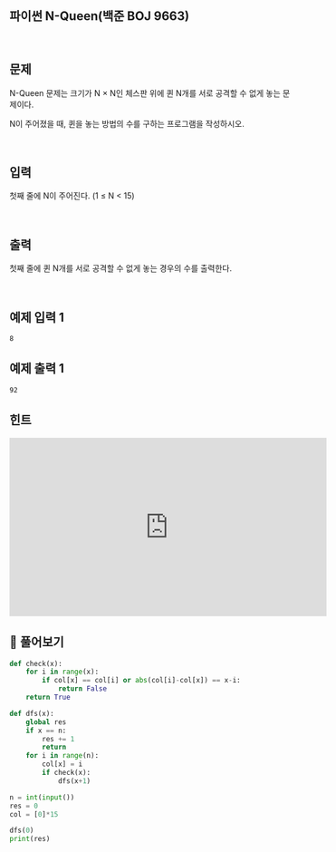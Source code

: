 ## 파이썬 N-Queen(백준 BOJ 9663)

<br>

## 문제

N-Queen 문제는 크기가 N × N인 체스판 위에 퀸 N개를 서로 공격할 수 없게 놓는 문제이다.

N이 주어졌을 때, 퀸을 놓는 방법의 수를 구하는 프로그램을 작성하시오.

<br>

## 입력

첫째 줄에 N이 주어진다. (1 ≤ N < 15)

<br>

## 출력

첫째 줄에 퀸 N개를 서로 공격할 수 없게 놓는 경우의 수를 출력한다.

<br>

## 예제 입력 1

```
8
```

## 예제 출력 1

```
92
```

## 힌트

<iframe width="560" height="315" src="https://www.youtube.com/embed/t99KH0TR-J4" frameborder="0" allow="accelerometer; autoplay; clipboard-write; encrypted-media; gyroscope; picture-in-picture" allowfullscreen="" style="box-sizing: border-box; border-radius: 0px !important;"></iframe>

<br>

## 📝 풀어보기

``` python
def check(x):
    for i in range(x):
        if col[x] == col[i] or abs(col[i]-col[x]) == x-i:
            return False
    return True

def dfs(x):
    global res
    if x == n:
        res += 1
        return
    for i in range(n):
        col[x] = i
        if check(x):
            dfs(x+1)

n = int(input())
res = 0
col = [0]*15

dfs(0)
print(res)
```

